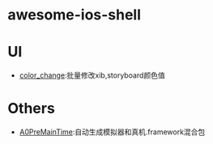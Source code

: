 # awesome-ios-shell

# UI
* [color_change](https://github.com/binzi56/awesome-ios-shell/tree/master/UI/color_change):批量修改xib,storyboard颜色值

# Others
* [A0PreMainTime](https://github.com/binzi56/A0PreMainTime/blob/master/Library/A0PreMainTime/autoTimeBuild.sh):自动生成模拟器和真机.framework混合包

